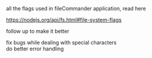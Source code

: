 all the flags used in fileCommander application, read here

https://nodejs.org/api/fs.html#file-system-flags


follow up to make it better 

fix bugs while dealing with special characters </br>
do better error handling

